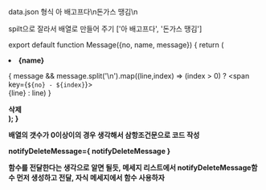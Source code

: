 data.json 형식
아 배고프다\n돈가스 땡김\n

spilt으로 잘라서 배열로 만들어 주기
['아 배고프다', '돈가스 땡김']

export default function Message({no, name, message}) {
    return (
        <li className={styles.Message}>
            <strong>{name}</strong>
            <p>
                {
                   message && message.split('\n').map((line,index) => (index > 0) ? 
                   <span key={`${no} - ${index}`}>
                       <br/>
                       {line}
                    </span> 
                    : 
                    line)
                }
            </p>
            <strong/>
            <a>삭제</a>
        </li>
    );
}


배열의 갯수가 0이상이의 경우 생각해서 삼항조건문으로 코드 작성



notifyDeleteMessage={ notifyDeleteMessage }

함수를 전달한다는 생각으로 알면 될듯,  메세지 리스트에서 notifyDeleteMessage함수 먼저 생성하고 전달, 
자식 메세지에서 함수 사용하자 